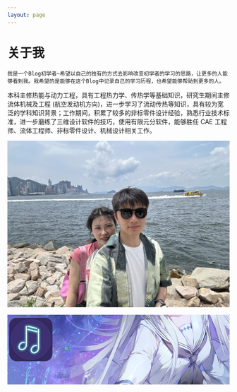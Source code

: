 ```yaml
---
layout: page
---
```


# 关于我

 	我是一个Blog初学者~希望以自己的独有的方式去影响改变初学者的学习的思路，让更多的人能够看到我。我希望的是能够在这个Blog中记录自己的学习历程，也希望能够帮助到更多的人。

​	本科主修热能与动力工程，具有工程热力学、传热学等基础知识，研究生期间主修流体机械及工程 (航空发动机方向)，进一步学习了流动传热等知识，具有较为宽泛的学科知识背景；工作期间，积累了较多的非标零件设计经验，熟悉行业技术标准，进一步磨练了三维设计软件的技巧，使用有限元分软件，能够胜任 CAE 工程师、流体工程师、非标零件设计、机械设计相关工作。

![yangcong](images\yangcong.jpg)

![image-20241203103028236](images/index.assets/image-20241203103028236.png)
